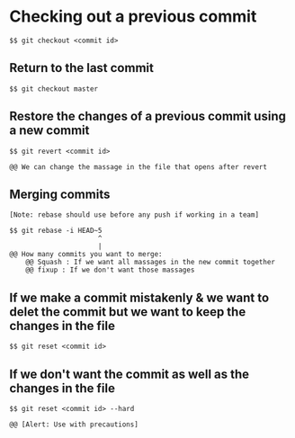 # Checking out a previous commit

    $$ git checkout <commit id>

## Return to the last commit

    $$ git checkout master

## Restore the changes of a previous commit using a new commit

    $$ git revert <commit id>

    @@ We can change the massage in the file that opens after revert

## Merging commits

    [Note: rebase should use before any push if working in a team]

    $$ git rebase -i HEAD~5
                          ^
                          |
    @@ How many commits you want to merge:
        @@ Squash : If we want all massages in the new commit together
        @@ fixup : If we don't want those massages

## If we make a commit mistakenly & we want to delet the commit but we want to keep the changes in the file

    $$ git reset <commit id>

## If we don't want the commit as well as the changes in the file

    $$ git reset <commit id> --hard
    
    @@ [Alert: Use with precautions]
